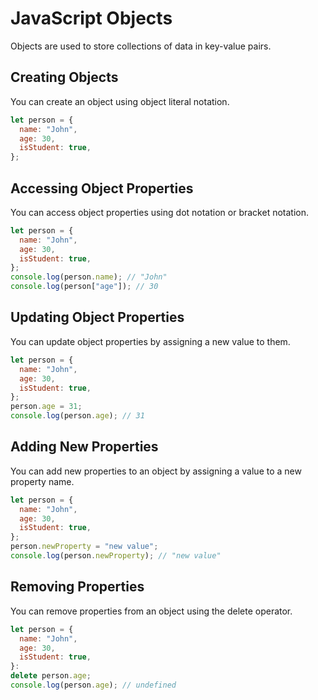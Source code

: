 # JavaScript Objects

Objects are used to store collections of data in key-value pairs.

## Creating Objects

You can create an object using object literal notation.

```javascript
let person = {
  name: "John",
  age: 30,
  isStudent: true,
};
```

## Accessing Object Properties

You can access object properties using dot notation or bracket notation.

```javascript
let person = {
  name: "John",
  age: 30,
  isStudent: true,
};
console.log(person.name); // "John"
console.log(person["age"]); // 30
```

## Updating Object Properties

You can update object properties by assigning a new value to them.

```javascript
let person = {
  name: "John",
  age: 30,
  isStudent: true,
};
person.age = 31;
console.log(person.age); // 31
```

## Adding New Properties

You can add new properties to an object by assigning a value to a new property name.

```javascript
let person = {
  name: "John",
  age: 30,
  isStudent: true,
};
person.newProperty = "new value";
console.log(person.newProperty); // "new value"
```

## Removing Properties

You can remove properties from an object using the delete operator.

```javascript
let person = {
  name: "John",
  age: 30,
  isStudent: true,
}:
delete person.age;
console.log(person.age); // undefined
```
